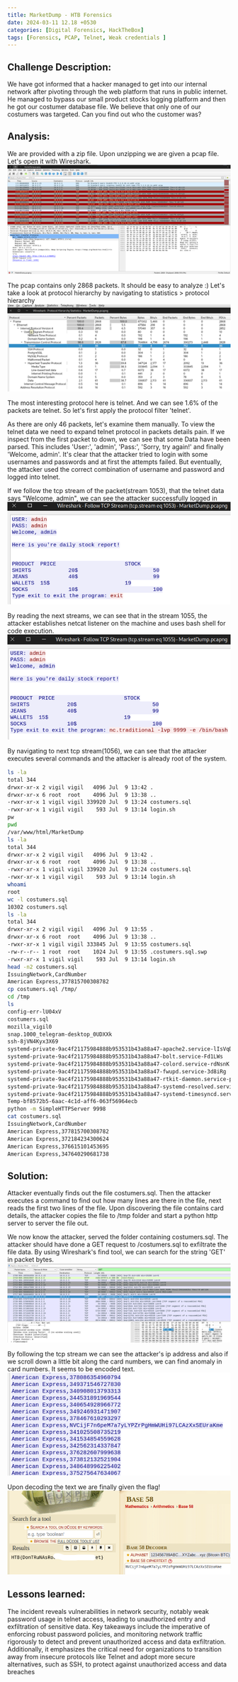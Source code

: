 ```yaml
---
title: MarketDump - HTB Forensics
date: 2024-03-11 12.18 +0530
categories: [Digital Forensics, HackTheBox]
tags: [Forensics, PCAP, Telnet, Weak credentials ]
---
```


## Challenge Description: 
We have got informed that a hacker managed to get into our internal network after pivoting through the web platform that runs in public internet. He managed to bypass our small product stocks logging platform and then he got our costumer database file. We believe that only one of our costumers was targeted. Can you find out who the customer was? 

## Analysis: 
We are provided with a zip file. Upon unzipping we are given a pcap file. Let's open it with Wireshark.
![pcap analysis with wireshark](/assets/img/posts/marketdump/pcap_wireshark.png)

The pcap contains only 2868 packets. It should be easy to analyze :)
Let's take a look at protocol hierarchy by navigating to statistics > protocol hierarchy
![protocol hierarchy](/assets/img/posts/marketdump/protocol_hierarchy.png)

The most interesting protocol here is telnet. And we can see 1.6% of the packets are telnet. So let's first apply the protocol filter 'telnet'.

As there are only 46 packets, let's examine them manually. To view the telnet data we need to expand telnet protocol in packets details pain. If we inspect from the first packet to down, we can see that some Data have been parsed. This includes 'User:', 'admin', 'Pass:', 'Sorry, try again!' and finally 'Welcome, admin'. It's clear that the attacker tried to login with some usernames and passwords and at first the attempts failed. But eventually, the attacker used the correct combination of username and password and logged into telnet.

If we follow the tcp stream of the packet(stream 1053), that the telnet data says "Welcome, admin", we can see the attacker successfully logged in 
![telnet login](/assets/img/posts/marketdump/telnet_login.png)

By reading the next streams, we can see that in the stream 1055, the attacker establishes netcat listener on the machine and uses bash shell for code execution.
![initiating a netcat listener](/assets/img/posts/marketdump/nc_reverse_shell.png)

By navigating to next tcp stream(1056), we can see that the attacker executes several commands and the attacker is already root of the system.

```bash
ls -la
total 344
drwxr-xr-x 2 vigil vigil   4096 Jul  9 13:42 .
drwxr-xr-x 6 root  root    4096 Jul  9 13:38 ..
-rwxr-xr-x 1 vigil vigil 339920 Jul  9 13:24 costumers.sql
-rwxr-xr-x 1 vigil vigil    593 Jul  9 13:14 login.sh
pw
pwd
/var/www/html/MarketDump
ls -la
total 344
drwxr-xr-x 2 vigil vigil   4096 Jul  9 13:42 .
drwxr-xr-x 6 root  root    4096 Jul  9 13:38 ..
-rwxr-xr-x 1 vigil vigil 339920 Jul  9 13:24 costumers.sql
-rwxr-xr-x 1 vigil vigil    593 Jul  9 13:14 login.sh
whoami
root
wc -l costumers.sql
10302 costumers.sql
ls -la
total 344
drwxr-xr-x 2 vigil vigil   4096 Jul  9 13:55 .
drwxr-xr-x 6 root  root    4096 Jul  9 13:38 ..
-rwxr-xr-x 1 vigil vigil 333845 Jul  9 13:55 costumers.sql
-rw-r--r-- 1 root  root    1024 Jul  9 13:55 .costumers.sql.swp
-rwxr-xr-x 1 vigil vigil    593 Jul  9 13:14 login.sh
head -n2 costumers.sql
IssuingNetwork,CardNumber
American Express,377815700308782
cp costumers.sql /tmp/
cd /tmp
ls
config-err-lU04xV
costumers.sql
mozilla_vigil0
snap.1000_telegram-desktop_0UDXXk
ssh-8jVN4Kyx3X69
systemd-private-9ac4f21175984888b953531b43a88a47-apache2.service-lIsVqD
systemd-private-9ac4f21175984888b953531b43a88a47-bolt.service-Fd1LWs
systemd-private-9ac4f21175984888b953531b43a88a47-colord.service-rdNsnK
systemd-private-9ac4f21175984888b953531b43a88a47-fwupd.service-3d8iRg
systemd-private-9ac4f21175984888b953531b43a88a47-rtkit-daemon.service-pzu6lE
systemd-private-9ac4f21175984888b953531b43a88a47-systemd-resolved.service-ZtjIX4
systemd-private-9ac4f21175984888b953531b43a88a47-systemd-timesyncd.service-0BNKmh
Temp-bf8572b5-6aac-4c1d-aff6-063f56964ecb
python -m SimpleHTTPServer 9998
cat costumers.sql
IssuingNetwork,CardNumber
American Express,377815700308782
American Express,372184234300624
American Express,376615101453695
American Express,347640290681738

```
## Solution:

Attacker eventually finds out the file costumers.sql. Then the attacker executes a command to find out how many lines are there in the file, next reads the first two lines of the file. Upon discovering the file contains card details, the attacker copies the  file to /tmp folder and start a python http server to server the file out.

We now know the attacker, served the folder containing costumers.sql. The attacker should have done a GET request to /costumers.sql to exfiltrate  the file data. By using Wireshark's find tool, we can search for the string 'GET' in packet bytes.
![Get request to exfiltrate data](/assets/img/posts/marketdump/get_request.png)

By following the tcp stream we can see the attacker's ip address and also if we scroll down a little bit along the card numbers, we can find anomaly in card numbers. It seems to be encoded text.
![encoded flag](/assets/img/posts/marketdump/flag_encoded.png)

Upon decoding the text we are finally given the flag!
![decoded flag](/assets/img/posts/marketdump/flag_decoded.png)

## Lessons learned: 
The incident reveals vulnerabilities in network security, notably weak password usage in telnet access, leading to unauthorized entry and exfiltration of sensitive data. Key takeaways include the imperative of enforcing robust password policies, and monitoring network traffic rigorously to detect and prevent unauthorized access and data exfiltration. Additionally, it emphasizes the critical need for organizations to transition away from insecure protocols like Telnet and adopt more secure alternatives, such as SSH, to protect against unauthorized access and data breaches
